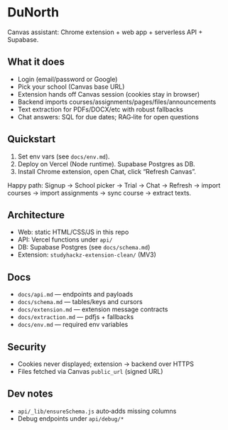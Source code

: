 # DuNorth

Canvas assistant: Chrome extension + web app + serverless API + Supabase.

## What it does
- Login (email/password or Google)
- Pick your school (Canvas base URL)
- Extension hands off Canvas session (cookies stay in browser)
- Backend imports courses/assignments/pages/files/announcements
- Text extraction for PDFs/DOCX/etc with robust fallbacks
- Chat answers: SQL for due dates; RAG‑lite for open questions

## Quickstart
1) Set env vars (see `docs/env.md`).
2) Deploy on Vercel (Node runtime). Supabase Postgres as DB.
3) Install Chrome extension, open Chat, click “Refresh Canvas”.

Happy path: Signup → School picker → Trial → Chat → Refresh → import courses → import assignments → sync course → extract texts.

## Architecture
- Web: static HTML/CSS/JS in this repo
- API: Vercel functions under `api/`
- DB: Supabase Postgres (see `docs/schema.md`)
- Extension: `studyhackz-extension-clean/` (MV3)

## Docs
- `docs/api.md` — endpoints and payloads
- `docs/schema.md` — tables/keys and cursors
- `docs/extension.md` — extension message contracts
- `docs/extraction.md` — pdfjs + fallbacks
- `docs/env.md` — required env variables

## Security
- Cookies never displayed; extension → backend over HTTPS
- Files fetched via Canvas `public_url` (signed URL)

## Dev notes
- `api/_lib/ensureSchema.js` auto‑adds missing columns
- Debug endpoints under `api/debug/*`
